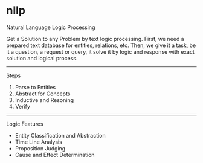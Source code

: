 # nllp
Natural Language Logic Processing

Get a Solution to any Problem by text logic processing. First, we need a prepared text database for entities, relations, etc. Then, we give it a task, be it a question, a request or query, it solve it by logic and response with exact solution and logical process.

---
Steps
1. Parse to Entities
2. Abstract for Concepts
3. Inductive and Resoning
4. Verify

---
Logic Features
- Entity Classification and Abstraction
- Time Line Analysis
- Proposition Judging
- Cause and Effect Determination
